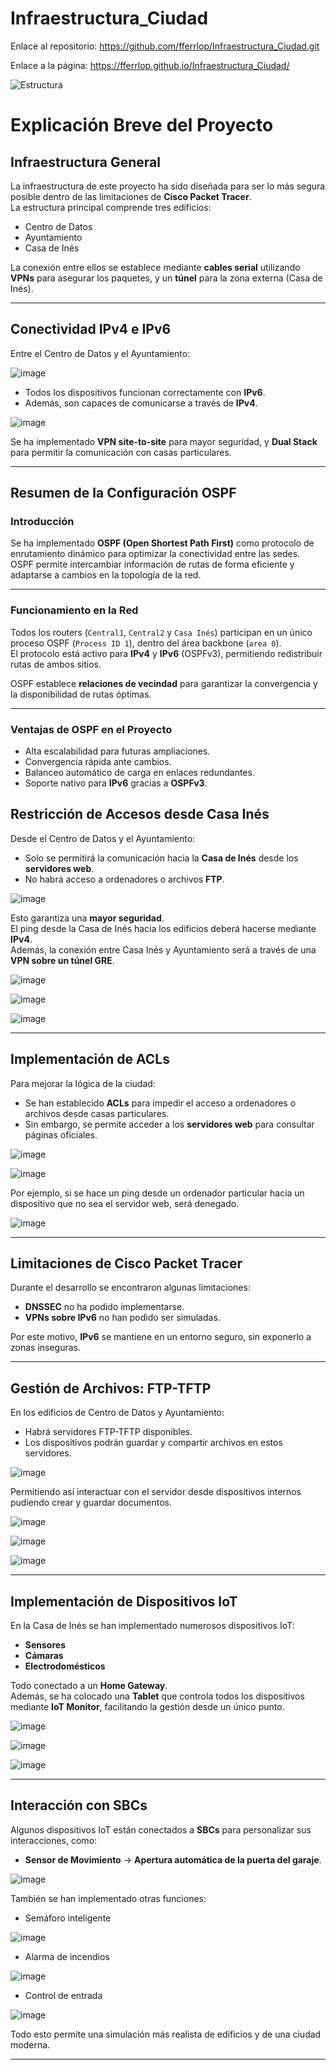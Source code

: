 # Infraestructura_Ciudad

Enlace al repositorio: https://github.com/fferrlop/Infraestructura_Ciudad.git

Enlace a la página: https://fferrlop.github.io/Infraestructura_Ciudad/


![Estructura](https://github.com/user-attachments/assets/97087448-d739-4d52-9be9-c90b23118931)

# Explicación Breve del Proyecto

## Infraestructura General

La infraestructura de este proyecto ha sido diseñada para ser lo más segura posible dentro de las limitaciones de **Cisco Packet Tracer**.  
La estructura principal comprende tres edificios:

- Centro de Datos
- Ayuntamiento
- Casa de Inés

La conexión entre ellos se establece mediante **cables serial** utilizando **VPNs** para asegurar los paquetes, y un **túnel** para la zona externa (Casa de Inés).

---

## Conectividad IPv4 e IPv6

Entre el Centro de Datos y el Ayuntamiento:

![image](https://github.com/user-attachments/assets/e49ceeb9-5e6a-4da7-bc32-747055f64fcb)


- Todos los dispositivos funcionan correctamente con **IPv6**.
- Además, son capaces de comunicarse a través de **IPv4**.

![image](https://github.com/user-attachments/assets/48141252-165d-4bb8-bdee-fbd2a58cb0c0)


Se ha implementado **VPN site-to-site** para mayor seguridad, y **Dual Stack** para permitir la comunicación con casas particulares.

---

## Resumen de la Configuración OSPF

### Introducción

Se ha implementado **OSPF (Open Shortest Path First)** como protocolo de enrutamiento dinámico para optimizar la conectividad entre las sedes.  
OSPF permite intercambiar información de rutas de forma eficiente y adaptarse a cambios en la topología de la red.

---

### Funcionamiento en la Red

Todos los routers (`Central1`, `Central2` y `Casa Inés`) participan en un único proceso OSPF (`Process ID 1`), dentro del área backbone (`area 0`).  
El protocolo está activo para **IPv4** y **IPv6** (OSPFv3), permitiendo redistribuir rutas de ambos sitios.

OSPF establece **relaciones de vecindad** para garantizar la convergencia y la disponibilidad de rutas óptimas.

---

### Ventajas de OSPF en el Proyecto

- Alta escalabilidad para futuras ampliaciones.
- Convergencia rápida ante cambios.
- Balanceo automático de carga en enlaces redundantes.
- Soporte nativo para **IPv6** gracias a **OSPFv3**.


## Restricción de Accesos desde Casa Inés

Desde el Centro de Datos y el Ayuntamiento:

- Solo se permitirá la comunicación hacia la **Casa de Inés** desde los **servidores web**.
- No habrá acceso a ordenadores o archivos **FTP**.

![image](https://github.com/user-attachments/assets/a1c1a0d3-8296-4406-90a4-26da3036a316)


Esto garantiza una **mayor seguridad**.  
El ping desde la Casa de Inés hacia los edificios deberá hacerse mediante **IPv4**.  
Además, la conexión entre Casa Inés y Ayuntamiento será a través de una **VPN sobre un túnel GRE**.

![image](https://github.com/user-attachments/assets/00e8ee05-bdff-46fc-8c3c-ea88fdeefef4)

![image](https://github.com/user-attachments/assets/1095e5f1-94fa-4924-a080-f52814090e1e)

![image](https://github.com/user-attachments/assets/25b80455-e4f8-4f8d-be24-f35003d092ed)

---

## Implementación de ACLs

Para mejorar la lógica de la ciudad:

- Se han establecido **ACLs** para impedir el acceso a ordenadores o archivos desde casas particulares.
- Sin embargo, se permite acceder a los **servidores web** para consultar páginas oficiales.

![image](https://github.com/user-attachments/assets/07903415-f8bb-4c2b-98cb-ffa045ed9be9)

![image](https://github.com/user-attachments/assets/841288ae-fd49-4675-97ce-7628ca9ea31a)


Por ejemplo, si se hace un ping desde un ordenador particular hacia un dispositivo que no sea el servidor web, será denegado.

![image](https://github.com/user-attachments/assets/e2169ff9-8fd0-453d-ab5b-063054cae25a)


---

## Limitaciones de Cisco Packet Tracer

Durante el desarrollo se encontraron algunas limitaciones:

- **DNSSEC** no ha podido implementarse.
- **VPNs sobre IPv6** no han podido ser simuladas.

Por este motivo, **IPv6** se mantiene en un entorno seguro, sin exponerlo a zonas inseguras.

---

## Gestión de Archivos: FTP-TFTP

En los edificios de Centro de Datos y Ayuntamiento:

- Habrá servidores FTP-TFTP disponibles.
- Los dispositivos podrán guardar y compartir archivos en estos servidores.

![image](https://github.com/user-attachments/assets/eae5c38f-5789-44f7-bfb6-3a0f9c02b4cf)

Permitiendo así interactuar con el servidor desde dispositivos internos pudiendo crear y guardar documentos.

![image](https://github.com/user-attachments/assets/0ba16fc7-f1f8-4a24-8bf6-be6aea0b936a)

![image](https://github.com/user-attachments/assets/04ed2c94-c321-46d4-9490-4b0a17530b8f)

![image](https://github.com/user-attachments/assets/a1aba8a3-d296-4438-9187-ff68210949d6)

---

## Implementación de Dispositivos IoT

En la Casa de Inés se han implementado numerosos dispositivos IoT:

- **Sensores**
- **Cámaras**
- **Electrodomésticos**

Todo conectado a un **Home Gateway**.  
Además, se ha colocado una **Tablet** que controla todos los dispositivos mediante **IoT Monitor**, facilitando la gestión desde un único punto.

![image](https://github.com/user-attachments/assets/b48c670c-9a1b-4232-805c-6a003e83a8e4)

![image](https://github.com/user-attachments/assets/36fa9d97-c181-4e60-bb61-d764b9817fab)

![image](https://github.com/user-attachments/assets/477edeb9-82ee-422d-8f2d-79feac71e205)

---

## Interacción con SBCs

Algunos dispositivos IoT están conectados a **SBCs** para personalizar sus interacciones, como:

- **Sensor de Movimiento** → **Apertura automática de la puerta del garaje**.

![image](https://github.com/user-attachments/assets/42182889-714b-4ca7-a832-940e7ec1c5a0)


También se han implementado otras funciones:

- Semáforo inteligente

![image](https://github.com/user-attachments/assets/3054f230-0f26-4aeb-9765-fa19354f2f30)

- Alarma de incendios

![image](https://github.com/user-attachments/assets/538756aa-6387-4209-8089-a0e10d9b9ccf)

- Control de entrada

![image](https://github.com/user-attachments/assets/e56c022f-b673-439b-932f-a80728e37615)


Todo esto permite una simulación más realista de edificios y de una ciudad moderna.


---

